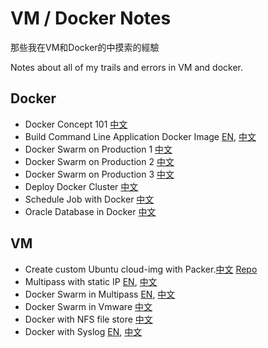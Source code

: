 # VM / Docker Notes

那些我在VM和Docker的中摸索的經驗

Notes about all of my trails and errors in VM and docker.

## Docker
- Docker Concept 101 [中文](DockerConcept101CN.md)
- Build Command Line Application Docker Image [EN](BinaryAsDockerImageEN.md), [中文](BinaryAsDockerImageCN.md)
- Docker Swarm on Production 1 [中文](SwarmModeCommandCN.md)
- Docker Swarm on Production 2 [中文](SwarmModeUndeployLeaveCN.md)
- Docker Swarm on Production 3 [中文](SwarmModeRollbackCN.md)
- Deploy Docker Cluster [中文](DeployDockerClusterCN.md)
- Schedule Job with Docker [中文](CronJobWithDockerCN.md)
- Oracle Database in Docker [中文](OracleCN.md)

## VM
- Create custom Ubuntu cloud-img with Packer.[中文](MultipassPackerCN.md) [Repo](https://github.com/macauyeah/ubuntuPackerImage)
- Multipass with static IP [EN](MultipassStaticIpEN.md), [中文](MultipassStaticIpCN.md)
- Docker Swarm in Multipass [EN](MultipassDockerClusterEN.md), [中文](MultipassDockerClusterCN.md)
- Docker Swarm in Vmware [中文](VmwareDockerClusterCN.md)
- Docker with NFS file store [中文](DockerWithNfsCN.md)
- Docker with Syslog [EN](DockerSyslogEN.md), [中文](DockerSyslogCN.md)